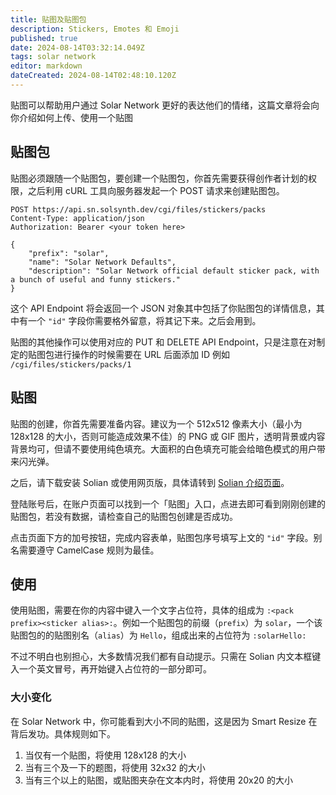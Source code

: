 ```yaml
---
title: 贴图及贴图包
description: Stickers, Emotes 和 Emoji
published: true
date: 2024-08-14T03:32:14.049Z
tags: solar network
editor: markdown
dateCreated: 2024-08-14T02:48:10.120Z
---
```


贴图可以帮助用户通过 Solar Network 更好的表达他们的情绪，这篇文章将会向你介绍如何上传、使用一个贴图

## 贴图包

贴图必须跟随一个贴图包，要创建一个贴图包，你首先需要获得创作者计划的权限，之后利用 cURL 工具向服务器发起一个 POST 请求来创建贴图包。

```http
POST https://api.sn.solsynth.dev/cgi/files/stickers/packs
Content-Type: application/json
Authorization: Bearer <your token here>

{
    "prefix": "solar",
    "name": "Solar Network Defaults",
    "description": "Solar Network official default sticker pack, with a bunch of useful and funny stickers."
}
```

这个 API Endpoint 将会返回一个 JSON 对象其中包括了你贴图包的详情信息，其中有一个 `"id"` 字段你需要格外留意，将其记下来。之后会用到。

贴图的其他操作可以使用对应的 PUT 和 DELETE API Endpoint，只是注意在对制定的贴图包进行操作的时候需要在 URL 后面添加 ID 例如 `/cgi/files/stickers/packs/1`

## 贴图

贴图的创建，你首先需要准备内容。建议为一个 512x512 像素大小（最小为 128x128 的大小，否则可能造成效果不佳）的 PNG 或 GIF 图片，透明背景或内容背景均可，但请不要使用纯色填充。大面积的白色填充可能会给暗色模式的用户带来闪光弹。

之后，请下载安装 Solian 或使用网页版，具体请转到 [Solian 介绍页面](/zh/solar-network/solian)。

登陆账号后，在账户页面可以找到一个「贴图」入口，点进去即可看到刚刚创建的贴图包，若没有数据，请检查自己的贴图包创建是否成功。

点击页面下方的加号按钮，完成内容表单，贴图包序号填写上文的 `"id"` 字段。别名需要遵守 CamelCase 规则为最佳。

## 使用

使用贴图，需要在你的内容中键入一个文字占位符，具体的组成为 `:<pack prefix><sticker alias>:`。例如一个贴图包的前缀（`prefix`）为 `solar`，一个该贴图包的的贴图别名（`alias`）为 `Hello`，组成出来的占位符为 `:solarHello:`

不过不明白也别担心，大多数情况我们都有自动提示。只需在 Solian 内文本框键入一个英文冒号，再开始键入占位符的一部分即可。

### 大小变化

在 Solar Network 中，你可能看到大小不同的贴图，这是因为 Smart Resize 在背后发功。具体规则如下。

1. 当仅有一个贴图，将使用 128x128 的大小
2. 当有三个及一下的题图，将使用 32x32 的大小
3. 当有三个以上的贴图，或贴图夹杂在文本内时，将使用 20x20 的大小